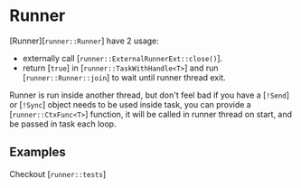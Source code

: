 # Runner

[Runner][`runner::Runner`] have 2 usage:

- externally call [`runner::ExternalRunnerExt::close()`].
- return [`true`] in [`runner::TaskWithHandle<T>`] and run [`runner::Runner::join`] to wait until runner thread exit.

Runner is run inside another thread, but don't feel bad if you have a [`!Send`] or [`!Sync`] object needs to be used inside task, you can provide a [`runner::CtxFunc<T>`] function, it will be called in runner thread on start, and be passed in task each loop.

## Examples

Checkout [`runner::tests`]
